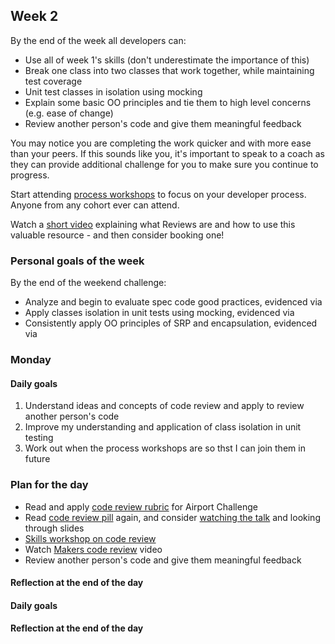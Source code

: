 ## Week 2

By the end of the week all developers can:

* Use all of week 1's skills (don't underestimate the importance of this)
* Break one class into two classes that work together, while maintaining test coverage
* Unit test classes in isolation using mocking
* Explain some basic OO principles and tie them to high level concerns (e.g. ease of change)
* Review another person's code and give them meaningful feedback

You may notice you are completing the work quicker and with more ease than your peers. If this sounds like you, it's important to speak to a coach as they can provide additional challenge for you to make sure you continue to progress.

Start attending [process workshops](https://github.com/makersacademy/skills-workshops/tree/main/process_review) to focus on your developer process. Anyone from any cohort ever can attend.

Watch a [short video](https://www.youtube.com/watch?v=TqKG8j_tgbM) explaining what Reviews are and how to use this valuable resource - and then consider booking one!

### Personal goals of the week

By the end of the weekend challenge:
* Analyze and begin to evaluate spec code good practices, evidenced via
* Apply classes isolation in unit tests using mocking, evidenced via
* Consistently apply OO principles of SRP and encapsulation, evidenced via

### Monday

#### Daily goals

1. Understand ideas and concepts of code review and apply to review another person's code
2. Improve my understanding and application of class isolation in unit testing
3. Work out when the process workshops are so thst I can join them in future

### Plan for the day

* Read and apply [code review rubric](https://github.com/makersacademy/airport_challenge/blob/main/docs/review.md) for Airport Challenge
* Read [code review pill](https://github.com/makersacademy/course/blob/main/pills/code_reviews.md) again, and consider [watching the talk](https://www.youtube.com/watch?v=uqf4vG2L95Q) and looking through slides
* [Skills workshop on code review](https://github.com/makersacademy/airport_challenge/blob/main/docs/review.md)
* Watch [Makers code review](https://www.youtube.com/watch?v=TqKG8j_tgbM) video
* Review another person's code and give them meaningful feedback

#### Reflection at the end of the day

#### Daily goals

#### Reflection at the end of the day